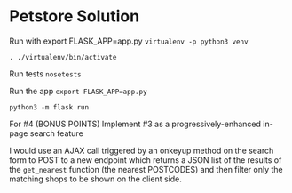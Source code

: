 # Petstore Solution

Run with export FLASK_APP=app.py
`virtualenv -p python3 venv`

`. ./virtualenv/bin/activate`

Run tests
`nosetests`

Run the app
`export FLASK_APP=app.py`

`python3 -m flask run`


For #4 (BONUS POINTS) Implement #3 as a progressively-enhanced in-page search feature

I would use an AJAX call triggered by an onkeyup method on the search form to POST to a new endpoint which returns a JSON list of the results of the `get_nearest` function (the nearest POSTCODES) and then filter only the matching shops to be shown on the client side.
